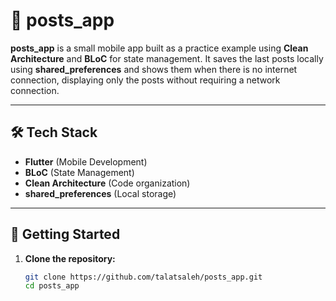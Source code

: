 # 📱 posts_app

**posts_app** is a small mobile app built as a practice example using **Clean Architecture** and **BLoC** for state management. It saves the last posts locally using **shared_preferences** and shows them when there is no internet connection, displaying only the posts without requiring a network connection.

---

## 🛠️ Tech Stack

- **Flutter** (Mobile Development)
- **BLoC** (State Management)
- **Clean Architecture** (Code organization)
- **shared_preferences** (Local storage)

---

## 🚀 Getting Started

1. **Clone the repository:**

   ```bash
   git clone https://github.com/talatsaleh/posts_app.git
   cd posts_app
